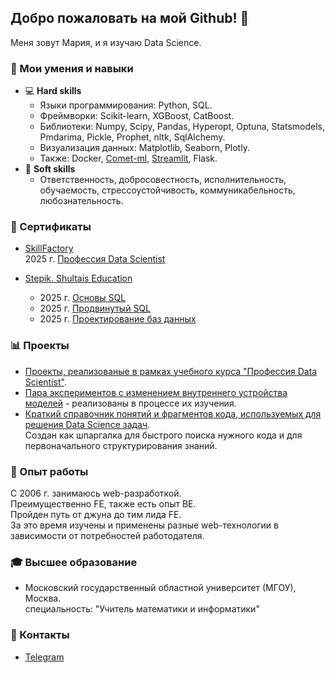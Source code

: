 ## Добро пожаловать на мой Github! 👋

<!--
**experiment0/experiment0** is a ✨ _special_ ✨ repository because its `README.md` (this file) appears on your GitHub profile.

Here are some ideas to get you started:

- 🔭 I’m currently working on ...
- 🌱 I’m currently learning ...
- 👯 I’m looking to collaborate on ...
- 🤔 I’m looking for help with ...
- 💬 Ask me about ...
- 📫 How to reach me: ...
- 😄 Pronouns: ...
- ⚡ Fun fact: ...
-->

Меня зовут Мария, и я изучаю Data Science.

### 🚀 Мои умения и навыки

- :computer: **Hard skills**
  - Языки программирования: Python, SQL.
  - Фреймворки: Scikit-learn, XGBoost, CatBoost.
  - Библиотеки: Numpy, Scipy, Pandas, Hyperopt, Optuna, Statsmodels, Pmdarima, Pickle, Prophet, nltk, SqlAlchemy.
  - Визуализация данных: Matplotlib, Seaborn, Plotly.
  - Также: Docker, [Comet-ml](https://www.comet.com/), [Streamlit](https://streamlit.io/), Flask.
- 🙂 **Soft skills**
  - Ответственность, добросовестность, исполнительность, обучаемость, стрессоустойчивость, коммуникабельность, любознательность.

### :page_with_curl: Сертификаты

- [SkillFactory](https://skillfactory.ru/) \
  2025 г. [Профессия Data Scientist](https://disk.yandex.ru/i/W77fUW-m8xlIIQ)

- [Stepik. Shultais Education](https://stepik.org/users/ShultaisEducation/teach)
  - 2025 г. [Основы SQL](https://stepik.org/cert/2880831)
  - 2025 г. [Продвинутый SQL](https://stepik.org/cert/2917555)
  - 2025 г. [Проектирование баз данных](https://stepik.org/cert/2927821)

### 📊 Проекты

- [Проекты, реализованые в рамках учебного курса "Профессия Data Scientist"](https://github.com/experiment0/sf_data_science).
- [Пара экспериментов с изменением внутреннего устройства моделей](https://github.com/experiment0/experiments) - реализованы в процессе их изучения.
- [Краткий справочник понятий и фрагментов кода, используемых для решения Data Science задач](https://github.com/experiment0/data_science_helpers). \
  Создан как шпаргалка для быстрого поиска нужного кода и для первоначального структурирования знаний.

### 💎 Опыт работы

C 2006 г. занимаюсь web-разработкой.\
Преимущественно FE, также есть опыт BE.\
Пройден путь от джуна до тим лида FE.\
За это время изучены и применены разные web-технологии в зависимости от потребностей работодателя.

### :mortar_board: Высшее образование

- Московский государственный областной университет (МГОУ), Москва. \
  специальность: "Учитель математики и информатики"

### :email: Контакты

- [Telegram](https://t.me/experiment000)
